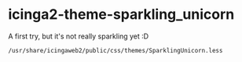 # icinga2-theme-sparkling_unicorn
A first try, but it's not really sparkling yet :D

`/usr/share/icingaweb2/public/css/themes/SparklingUnicorn.less`

